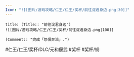 ```yaml
---
Icon: "![[图片/游戏攻略/仁王/仁王/奖杯/前往淀君身边.png|30]]"
---
```

```ad-common-bronze-trophy
title: (Title:: "前往淀君身边")
![[图片/游戏攻略/仁王/仁王/奖杯/前往淀君身边.png|100]]

(Comment:: "完成「怨恨奔流」.")
```

#仁王/仁王/奖杯/DLC/元和偃武 #奖杯 #奖杯/铜
